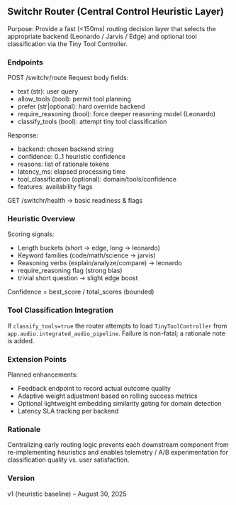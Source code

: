 ## Switchr Router (Central Control Heuristic Layer)

Purpose: Provide a fast (<150ms) routing decision layer that selects the appropriate backend (Leonardo / Jarvis / Edge) and optional tool classification via the Tiny Tool Controller.

### Endpoints

POST /switchr/route
Request body fields:
  - text (str): user query
  - allow_tools (bool): permit tool planning
  - prefer (str|optional): hard override backend
  - require_reasoning (bool): force deeper reasoning model (Leonardo)
  - classify_tools (bool): attempt tiny tool classification

Response:
  - backend: chosen backend string
  - confidence: 0..1 heuristic confidence
  - reasons: list of rationale tokens
  - latency_ms: elapsed processing time
  - tool_classification (optional): domain/tools/confidence
  - features: availability flags

GET /switchr/health -> basic readiness & flags

### Heuristic Overview
Scoring signals:
  - Length buckets (short -> edge, long -> leonardo)
  - Keyword families (code/math/science -> jarvis)
  - Reasoning verbs (explain/analyze/compare) -> leonardo
  - require_reasoning flag (strong bias)
  - trivial short question -> slight edge boost

Confidence = best_score / total_scores (bounded)

### Tool Classification Integration
If `classify_tools=true` the router attempts to load `TinyToolController` from `app.audio.integrated_audio_pipeline`. Failure is non-fatal; a rationale note is added.

### Extension Points
Planned enhancements:
  - Feedback endpoint to record actual outcome quality
  - Adaptive weight adjustment based on rolling success metrics
  - Optional lightweight embedding similarity gating for domain detection
  - Latency SLA tracking per backend

### Rationale
Centralizing early routing logic prevents each downstream component from re-implementing heuristics and enables telemetry / A/B experimentation for classification quality vs. user satisfaction.

### Version
v1 (heuristic baseline) – August 30, 2025
